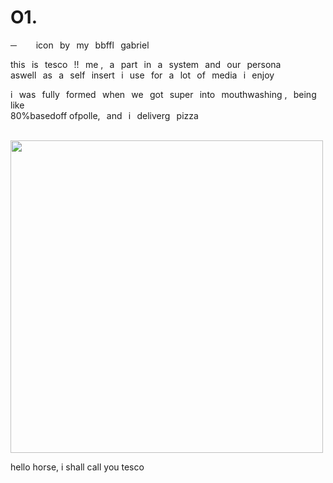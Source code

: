 # O1.
─⠀⠀⠀icon⠀by⠀my⠀bbffl⠀gabriel


this⠀is⠀tesco⠀!!⠀me ,⠀a⠀part⠀in⠀a⠀system⠀and⠀our⠀persona
<br>aswell⠀as⠀a⠀self⠀insert⠀i⠀use⠀for⠀a⠀lot⠀of⠀media⠀i⠀enjoy

i⠀was⠀fully⠀formed⠀when⠀we⠀got⠀super⠀into⠀mouthwashing ,⠀being like
<br>80%basedoff ofpolle,⠀and⠀i⠀deliverg⠀pizza⠀

<br><img src="https://64.media.tumblr.com/09dba4398a88b0112fb87f1f94d69126/20c89e0895618f1b-56/s1280x1920/c873124a62411b3cc5927db3ed48fe0b813b4056.pnj" height="500px">

hello horse, i shall call you tesco
